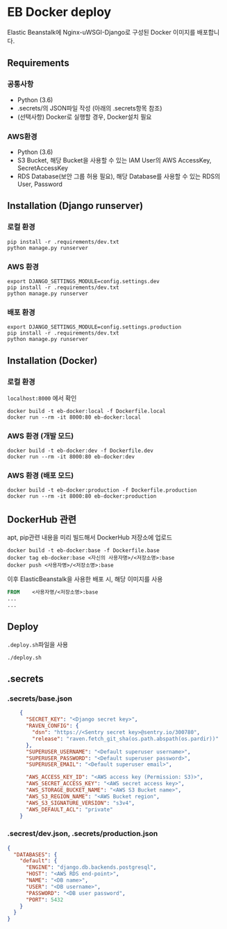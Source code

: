 # EB Docker deploy

Elastic Beanstalk에 Nginx-uWSGI-Django로 구성된 Docker 이미지를 배포합니다.

## Requirements

### 공통사항

- Python (3.6)
- .secrets/의 JSON파일 작성 (아래의 .secrets항목 참조)
- (선택사항) Docker로 실행할 경우, Docker설치 필요

### AWS환경

- Python (3.6)
- S3 Bucket, 해당 Bucket을 사용할 수 있는 IAM User의 AWS AccessKey, SecretAccessKey
- RDS Database(보안 그룹 허용 필요), 해당 Database를 사용할 수 있는 RDS의 User, Password

## Installation (Django runserver)

### 로컬 환경

```
pip install -r .requirements/dev.txt
python manage.py runserver
```

### AWS 환경

```
export DJANGO_SETTINGS_MODULE=config.settings.dev
pip install -r .requirements/dev.txt
python manage.py runserver
```

### 배포 환경

```
export DJANGO_SETTINGS_MODULE=config.settings.production
pip install -r .requirements/dev.txt
python manage.py runserver
```

## Installation (Docker)

### 로컬 환경

`localhost:8000` 에서 확인

```
docker build -t eb-docker:local -f Dockerfile.local
docker run --rm -it 8000:80 eb-docker:local
```

### AWS 환경 (개발 모드)

```
docker build -t eb-docker:dev -f Dockerfile.dev
docker run --rm -it 8000:80 eb-docker:dev
```

### AWS 환경 (배포 모드)

```
docker build -t eb-docker:production -f Dockerfile.production
docker run --rm -it 8000:80 eb-docker:production
```

## DockerHub 관련

apt, pip관련 내용을 미리 빌드해서 DockerHub 저장소에 업로드

```
docker build -t eb-docker:base -f Dockerfile.base
docker tag eb-docker:base <자신의 사용자명>/<저장소명>:base
docker push <사용자명>/<저장소명>:base
```

이후 ElasticBeanstalk을 사용한 배포 시, 해당 이미지를 사용

```dockerfile
FROM    <사용자명/<저장소명>:base
...
...
```

## Deploy

`.deploy.sh`파일을 사용

```
./deploy.sh
```

## .secrets

### .secrets/base.json

```json
    {
      "SECRET_KEY": "<Django secret key>",
      "RAVEN_CONFIG": {
        "dsn": "https://<Sentry secret key>@sentry.io/300780",
        "release": "raven.fetch_git_sha(os.path.abspath(os.pardir))"
      },
      "SUPERUSER_USERNAME": "<Default superuser username>",
      "SUPERUSER_PASSWORD": "<Default superuser password>",
      "SUPERUSER_EMAIL": "<Default superuser email>",

      "AWS_ACCESS_KEY_ID": "<AWS access key (Permission: S3)>",
      "AWS_SECRET_ACCESS_KEY": "<AWS secret access key>",
      "AWS_STORAGE_BUCKET_NAME": "<AWS S3 Bucket name>",
      "AWS_S3_REGION_NAME": "<AWS Bucket region",
      "AWS_S3_SIGNATURE_VERSION": "s3v4",
      "AWS_DEFAULT_ACL": "private"
    }
```

### .secrest/dev.json, .secrets/production.json

```json
{
  "DATABASES": {
    "default": {
      "ENGINE": "django.db.backends.postgresql",
      "HOST": "<AWS RDS end-point>",
      "NAME": "<DB name>",
      "USER": "<DB username>",
      "PASSWORD": "<DB user password",
      "PORT": 5432
    }
  }
}
```
